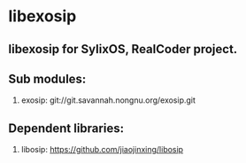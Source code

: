 # libexosip

## libexosip for SylixOS, RealCoder project.

## Sub modules:
1. exosip: git://git.savannah.nongnu.org/exosip.git

## Dependent libraries:
1. libosip: https://github.com/jiaojinxing/libosip
